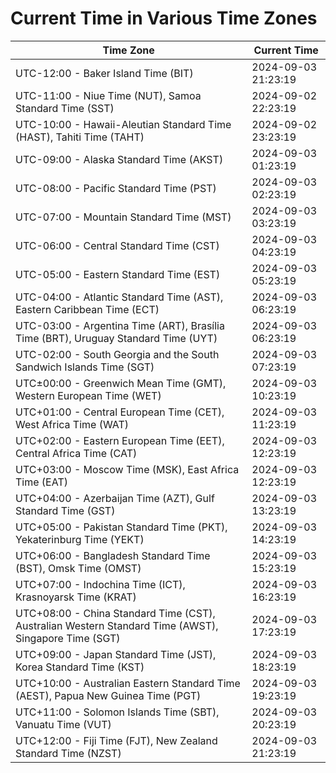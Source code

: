 # Current Time in Various Time Zones

| Time Zone | Current Time |
|-----------|--------------|
| UTC-12:00 - Baker Island Time (BIT) | 2024-09-03 21:23:19 |
| UTC-11:00 - Niue Time (NUT), Samoa Standard Time (SST) | 2024-09-02 22:23:19 |
| UTC-10:00 - Hawaii-Aleutian Standard Time (HAST), Tahiti Time (TAHT) | 2024-09-02 23:23:19 |
| UTC-09:00 - Alaska Standard Time (AKST) | 2024-09-03 01:23:19 |
| UTC-08:00 - Pacific Standard Time (PST) | 2024-09-03 02:23:19 |
| UTC-07:00 - Mountain Standard Time (MST) | 2024-09-03 03:23:19 |
| UTC-06:00 - Central Standard Time (CST) | 2024-09-03 04:23:19 |
| UTC-05:00 - Eastern Standard Time (EST) | 2024-09-03 05:23:19 |
| UTC-04:00 - Atlantic Standard Time (AST), Eastern Caribbean Time (ECT) | 2024-09-03 06:23:19 |
| UTC-03:00 - Argentina Time (ART), Brasília Time (BRT), Uruguay Standard Time (UYT) | 2024-09-03 06:23:19 |
| UTC-02:00 - South Georgia and the South Sandwich Islands Time (SGT) | 2024-09-03 07:23:19 |
| UTC±00:00 - Greenwich Mean Time (GMT), Western European Time (WET) | 2024-09-03 10:23:19 |
| UTC+01:00 - Central European Time (CET), West Africa Time (WAT) | 2024-09-03 11:23:19 |
| UTC+02:00 - Eastern European Time (EET), Central Africa Time (CAT) | 2024-09-03 12:23:19 |
| UTC+03:00 - Moscow Time (MSK), East Africa Time (EAT) | 2024-09-03 12:23:19 |
| UTC+04:00 - Azerbaijan Time (AZT), Gulf Standard Time (GST) | 2024-09-03 13:23:19 |
| UTC+05:00 - Pakistan Standard Time (PKT), Yekaterinburg Time (YEKT) | 2024-09-03 14:23:19 |
| UTC+06:00 - Bangladesh Standard Time (BST), Omsk Time (OMST) | 2024-09-03 15:23:19 |
| UTC+07:00 - Indochina Time (ICT), Krasnoyarsk Time (KRAT) | 2024-09-03 16:23:19 |
| UTC+08:00 - China Standard Time (CST), Australian Western Standard Time (AWST), Singapore Time (SGT) | 2024-09-03 17:23:19 |
| UTC+09:00 - Japan Standard Time (JST), Korea Standard Time (KST) | 2024-09-03 18:23:19 |
| UTC+10:00 - Australian Eastern Standard Time (AEST), Papua New Guinea Time (PGT) | 2024-09-03 19:23:19 |
| UTC+11:00 - Solomon Islands Time (SBT), Vanuatu Time (VUT) | 2024-09-03 20:23:19 |
| UTC+12:00 - Fiji Time (FJT), New Zealand Standard Time (NZST) | 2024-09-03 21:23:19 |
